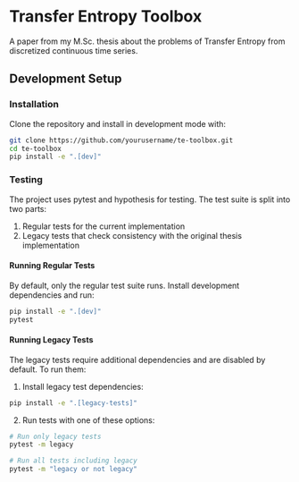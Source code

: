 # Transfer Entropy Toolbox

A paper from my M.Sc. thesis about the problems of Transfer Entropy from discretized continuous time series.

## Development Setup

### Installation
Clone the repository and install in development mode with:
```bash
git clone https://github.com/yourusername/te-toolbox.git
cd te-toolbox
pip install -e ".[dev]"
```

### Testing
The project uses pytest and hypothesis for testing. The test suite is split into two parts:
1. Regular tests for the current implementation
2. Legacy tests that check consistency with the original thesis implementation

#### Running Regular Tests
By default, only the regular test suite runs. Install development dependencies and run:
```bash
pip install -e ".[dev]"
pytest
```

#### Running Legacy Tests
The legacy tests require additional dependencies and are disabled by default. To run them:

1. Install legacy test dependencies:
```bash
pip install -e ".[legacy-tests]"
```

2. Run tests with one of these options:
```bash
# Run only legacy tests
pytest -m legacy

# Run all tests including legacy
pytest -m "legacy or not legacy"
```
